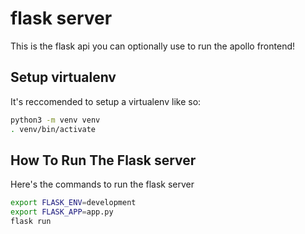 # flask server

This is the flask api you can optionally use to run the apollo frontend!

## Setup virtualenv

It's reccomended to setup a virtualenv like so:

```bash
python3 -m venv venv
. venv/bin/activate
```

## How To Run The Flask server

Here's the commands to run the flask server

```bash
export FLASK_ENV=development
export FLASK_APP=app.py
flask run
```
